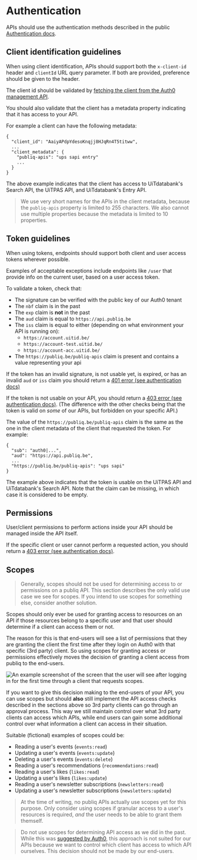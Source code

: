 # Authentication

APIs should use the authentication methods described in the public [Authentication docs](https://publiq.stoplight.io/docs/authentication).

## Client identification guidelines

When using client identification, APIs should support both the `x-client-id` header and `clientId` URL query parameter. If both are provided, preference should be given to the header.

The client id should be validated by [fetching the client from the Auth0 management API](https://auth0.com/docs/api/management/v2#!/Clients/get_clients_by_id).

You should also validate that the client has a metadata property indicating that it has access to your API.

For example a client can have the following metadata:

    {
      "client_id": "AaiyAPdpYdesoKnqjj8HJqRn4T5titww",
      ...
      "client_metadata": {
        "publiq-apis": "ups sapi entry"
        ...
      }
    }

The above example indicates that the client has access to UiTdatabank's Search API, the UiTPAS API, and UiTdatabank's Entry API.

> We use very short names for the APIs in the client metadata, because the `publiq-apis` property is limited to 255 characters. We also cannot use multiple properties because the metadata is limited to 10 properties.

## Token guidelines

When using tokens, endpoints should support both client and user access tokens wherever possible.

Examples of acceptable exceptions include endpoints like `/user` that provide info on the current user, based on a user access token.

To validate a token, check that:

-   The signature can be verified with the public key of our Auth0 tenant
-   The `nbf` claim is in the past
-   The `exp` claim is **not** in the past
-   The `aud` claim is equal to `https://api.publiq.be`
-   The `iss` claim is equal to either (depending on what environment your API is running on):
    -   `https://account.uitid.be/`
    -   `https://account-test.uitid.be/`
    -   `https://account-acc.uitid.be/`
-   The `https://publiq.be/publiq-apis` claim is present and contains a value representing your api

If the token has an invalid signature, is not usable yet, is expired, or has an invalid `aud` or `iss` claim you should return a [401 error (see authentication docs)](https://publiq.stoplight.io/docs/authentication/docs/errors.md#unauthorized)

If the token is not usable on your API, you should return a [403 error (see authentication docs)](https://publiq.stoplight.io/docs/authentication/docs/errors.md#forbidden). (The difference with the other checks being that the token is valid on _some_ of our APIs, but forbidden on your specific API.)

The value of the `https://publiq.be/publiq-apis` claim is the same as the one in the client metadata of the client that requested the token. For example:

    {
      "sub": "auth0|...",
      "aud": "https://api.publiq.be",
      ...
      "https://publiq.be/publiq-apis": "ups sapi"
    }

The example above indicates that the token is usable on the UiTPAS API and UiTdatabank's Search API. Note that the claim can be missing, in which case it is considered to be empty.

## Permissions

User/client permissions to perform actions inside your API should be managed inside the API itself.

If the specific client or user cannot perform a requested action, you should return a [403 error (see authentication docs)](https://publiq.stoplight.io/docs/authentication/docs/errors.md#forbidden).

## Scopes

<!-- theme: warning -->

> Generally, scopes should not be used for determining access to or permissions on a publiq API. This section describes the only valid use case we see for scopes. If you intend to use scopes for something else, consider another solution.

Scopes should only ever be used for granting access to resources on an API if those resources belong to a specific user and that user should determine if a client can access them or not.

The reason for this is that end-users will see a list of permissions that they are granting the client the first time after they login on Auth0 with that specific (3rd party) client. So using scopes for granting access or permissions effectively moves the decision of granting a client access from publiq to the end-users.

![An example screenshot of the screen that the user will see after logging in for the first time through a client that requests scopes.](https://images.ctfassets.net/cdy7uua7fh8z/1te4FYRbu0aFcdohdXY2Rv/116bed5515eb2114c39374fb0a258912/consent-screen.png)

If you want to give this decision making to the end-users of your API, you can use scopes but should **also** still implement the API access checks described in the sections above so 3rd party clients can go through an approval process. This way we still maintain control over what 3rd party clients can access which APIs, while end users can gain some additional control over what information a client can access in their situation.

Suitable (fictional) examples of scopes could be:

-   Reading a user's events (`events:read`)
-   Updating a user's events (`events:update`)
-   Deleting a user's events (`events:delete`)
-   Reading a user's recommendations (`recommendations:read`)
-   Reading a user's likes (`likes:read`)
-   Updating a user's likes (`likes:update`)
-   Reading a user's newsletter subscriptions (`newsletters:read`)
-   Updating a user's newsletter subscriptions (`newsletters:update`)

> At the time of writing, no publiq APIs actually use scopes yet for this purpose. Only consider using scopes if granular access to a user's resources is required, _and_ the user needs to be able to grant them themself.

<!-- theme: danger -->

> Do not use scopes for determining API access as we did in the past. While this was [suggested by Auth0](https://community.auth0.com/t/access-tokens-with-multiple-audiences/9911), this approach is not suited for our APIs because we want to control which client has access to which API ourselves. This decision should not be made by our end-users.

